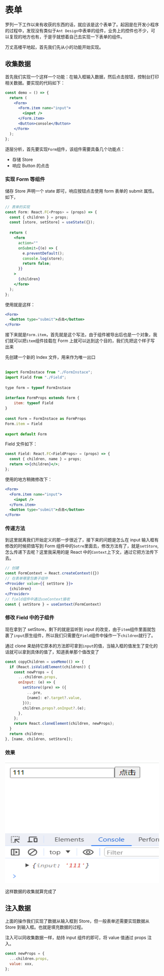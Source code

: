 # 表单

罗列一下工作以来有收获的东西的话，就应该是这个表单了。起因是在开发小程序的过程中，发现没有类似于`Ant Design`中表单的组件，业务上的控件也不少，可以复现的地方也有，于是乎就想着自己去实现一下表单的组件。

万丈高楼平地起，首先我们先从小的功能开始实现。

## 收集数据

首先我们实现一个这样一个功能：在输入框输入数据，然后点击按钮，控制台打印相关数据。要实现的代码如下：

```jsx
const demo = () => {
  return (
    <Form>
      <Form.item name="input">
        <input />
      </Form.item>
      <Button>console</Button>
    </Form>
  );
};
```

逐层分析，首先要实现`Form`组件，该组件需要具备几个功能点：

- 存储 Store
- 响应 Button 的点击

### 实现 Form 等组件

储存 Store 声明一个 state 即可，响应按钮点击使用 form 表单的 submit 属性。如下，

```jsx
// 表单的实现
const Form: React.FC<Props> = (props) => {
  const { children } = props;
  const [store, setStore] = useState({});

  return (
    <form
      action=""
      onSubmit={(e) => {
        e.preventDefault();
        console.log(store);
        return false;
      }}
    >
      {children}
    </form>
  );
};
```

使用就是这样：

```jsx
<Form>
  <button type="submit">点击</button>
</Form>
```

接下来就是`Form.item`，首先就是这个写法，由于组件被导出后也是一个对象，我们就可以把`item`组件挂载在 Form 上就可以达到这个目的，我们先把这个样子写出来

先创建一个新的 Index 文件，用来作为唯一出口

```jsx

import FormInstace from "./FormInstace";
import Field from "./Field";

type form = typeof FormInstace

interface FormProps extends form {
    item: typeof Field
}

const Form = FormInstace as FormProps
Form.item = Field

export default Form
```

Field 文件如下：

```jsx
const Field: React.FC<FieldProps> = (props) => {
  const { children, name } = props;
  return <>{children}</>;
};
```

使用的地方稍微修改下：

```jsx
<Form>
  <Form.item name="input">
    <input />
  </Form.item>
  <button type="submit">点击</button>
</Form>
```

### 传递方法

到这里就离我们开始定义的那一步很近了，接下来的问题是怎么在 input 输入框有修改的时候把值写到 Form 组件中的`Sotre`里面去，修改方法有了，就是`setStore`,怎么传递下去呢？这里我采用的是 React 中的`Context`上下文，通过它把方法传下去。

```jsx
// 创建
const FormContext = React.createContext({})
// 在表单哪里包裹子组件
<Provider value={{ setStore }}>
  {children}
</Provider>
// field组件中通过useContext接收
const { setStore } = useContext(FormContext)
```

### 修改 Field 中的子组件

现在拿到了 setStore，剩下的就是监听到 input 的改变，由于`item`组件里面就包裹了`input`原生组件，所以我们只需要在`Field`组件中操作一下`children`就行了。

通过 clone 来劫持它原本的方法即可拿到`input`的值，当输入框的值发生了变化的话就可以拿到具体的值了，知道表单那个值改变了

```jsx
const copyChildren = useMemo(() => {
  if (React.isValidElement(children)) {
    const newProps = {
      ...children.props,
      onInput: (e) => {
        setStore((pre) => ({
          ...pre,
          [name]: e?.target?.value,
        }));
        children.props?.onInput?.(e);
      },
    };
    return React.cloneElement(children, newProps);
  }
  return children;
}, [name, children, setStore]);
```

### 效果

<img src="./img/form_one_1.png" width="100%" height="400px">

这样数据的收集就算完成了

## 注入数据

上面的操作我们实现了数据从输入框到 Store，但一般表单还需要实现数据从 Store 到输入框。也就是填充数据的过程。

注入可以同收集数据一样，劫持 input 组件的即可，将 value 值通过 props 注入。

```jsx
const newProps = {
  ...children.props,
  value: xxx,
};
```

